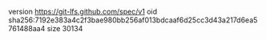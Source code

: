 version https://git-lfs.github.com/spec/v1
oid sha256:7192e383a4c2f3bae980bb256af013bdcaaf6d25cc3d43a217d6ea5761488aa4
size 30134

